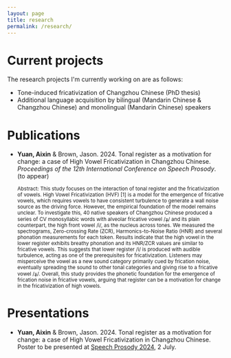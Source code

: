 ```yaml
---
layout: page
title: research
permalink: /research/
---
```



# Current projects

The research projects I'm currently working on are as follows:

* Tone-induced fricativization of Changzhou Chinese (PhD thesis)
* Additional language acquisition by bilingual (Mandarin Chinese & Changzhou Chinese) and monolingual (Mandarin Chinese) speakers


# Publications

* **Yuan, Aixin** & Brown, Jason. 2024. Tonal register as a motivation for change: a case of High Vowel Fricativization in Changzhou Chinese. *Proceedings of the 12th International Conference on Speech Prosody*. (to appear)

  <small>Abstract: This study focuses on the interaction of tonal register and the fricativization of vowels. High Vowel Fricativization (HVF) [1] is a model for the emergence of fricative vowels, which requires vowels to have consistent turbulence to generate a wall noise source as the driving force. However, the empirical foundation of the model remains unclear. To investigate this, 40 native speakers of Changzhou Chinese produced a series of CV monosyllabic words with alveolar fricative vowel /ʑ̩/ and its plain counterpart, the high front vowel /i/, as the nucleus across tones. We measured the spectrograms, Zero-crossing Rate (ZCR), Harmonics-to-Noise Ratio (HNR) and several phonation measurements for each token. Results indicate that the high vowel in the lower register exhibits breathy phonation and its HNR/ZCR values are similar to fricative vowels. This suggests that lower register /i/ is produced with audible turbulence, acting as one of the prerequisites for fricativization. Listeners may misperceive the vowel as a new sound category primarily cued by frication noise, eventually spreading the sound to other tonal categories and giving rise to a fricative vowel /ʑ̩/. Overall, this study provides the phonetic foundation for the emergence of frication noise in fricative vowels, arguing that register can be a motivation for change in the fricativization of high vowels.</small>


# Presentations

* **Yuan, Aixin** & Brown, Jason. 2024. Tonal register as a motivation for change: a case of High Vowel Fricativization in Changzhou Chinese. Poster to be presented at [Speech Prosody 2024](https://www.universiteitleiden.nl/sp2024), 2 July.
